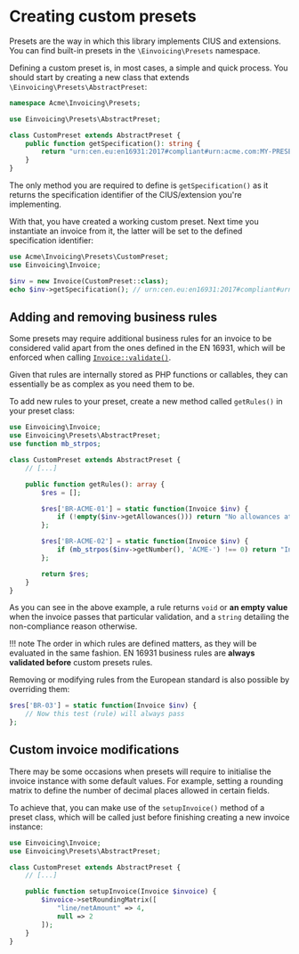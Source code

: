 # Creating custom presets
Presets are the way in which this library implements CIUS and extensions. You can find built-in presets in the
`\Einvoicing\Presets` namespace.

Defining a custom preset is, in most cases, a simple and quick process.
You should start by creating a new class that extends `\Einvoicing\Presets\AbstractPreset`:
```php
namespace Acme\Invoicing\Presets;

use Einvoicing\Presets\AbstractPreset;

class CustomPreset extends AbstractPreset {
    public function getSpecification(): string {
        return "urn:cen.eu:en16931:2017#compliant#urn:acme.com:MY-PRESET:1.0.0";
    }
}
```

The only method you are required to define is `getSpecification()` as it returns the specification identifier of the
CIUS/extension you're implementing.

With that, you have created a working custom preset. Next time you instantiate an invoice from it, the latter will be
set to the defined specification identifier:
```php
use Acme\Invoicing\Presets\CustomPreset;
use Einvoicing\Invoice;

$inv = new Invoice(CustomPreset::class);
echo $inv->getSpecification(); // urn:cen.eu:en16931:2017#compliant#urn:acme.com:MY-PRESET:1.0.0
```

## Adding and removing business rules
Some presets may require additional business rules for an invoice to be considered valid apart from the ones defined
in the EN 16931, which will be enforced when calling [`Invoice::validate()`](../reference/invoice.md#validate).

Given that rules are internally stored as PHP functions or callables, they can essentially be as complex as you need
them to be.

To add new rules to your preset, create a new method called `getRules()` in your preset class:
```php
use Einvoicing\Invoice;
use Einvoicing\Presets\AbstractPreset;
use function mb_strpos;

class CustomPreset extends AbstractPreset {
    // [...]

    public function getRules(): array {
        $res = [];

        $res['BR-ACME-01'] = static function(Invoice $inv) {
            if (!empty($inv->getAllowances())) return "No allowances at the invoice level are allowed";
        };

        $res['BR-ACME-02'] = static function(Invoice $inv) {
            if (mb_strpos($inv->getNumber(), 'ACME-') !== 0) return "Invoice number must start with 'ACME-'";
        };

        return $res;
    }
}
```

As you can see in the above example, a rule returns `void` or **an empty value** when the invoice passes that particular
validation, and a `string` detailing the non-compliance reason otherwise.

!!! note
    The order in which rules are defined matters, as they will be evaluated in the same fashion.
    EN 16931 business rules are **always validated before** custom presets rules.

Removing or modifying rules from the European standard is also possible by overriding them:
```php
$res['BR-03'] = static function(Invoice $inv) {
    // Now this test (rule) will always pass
};
```

## Custom invoice modifications
There may be some occasions when presets will require to initialise the invoice instance with some default values.
For example, setting a rounding matrix to define the number of decimal places allowed in certain fields.

To achieve that, you can make use of the `setupInvoice()` method of a preset class, which will be called just before
finishing creating a new invoice instance:
```php
use Einvoicing\Invoice;
use Einvoicing\Presets\AbstractPreset;

class CustomPreset extends AbstractPreset {
    // [...]

    public function setupInvoice(Invoice $invoice) {
        $invoice->setRoundingMatrix([
            "line/netAmount" => 4,
            null => 2
        ]);
    }
}
```

